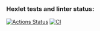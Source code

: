 ### Hexlet tests and linter status:
[![Actions Status](https://github.com/isbushcar/devops-for-programmers-project-lvl1/workflows/hexlet-check/badge.svg)](https://github.com/isbushcar/devops-for-programmers-project-lvl1/actions)
[![CI](https://github.com/isbushcar/devops-for-programmers-project-lvl1/actions/workflows/push.yml/badge.svg)](https://github.com/isbushcar/devops-for-programmers-project-lvl1/actions/workflows/push.yml)